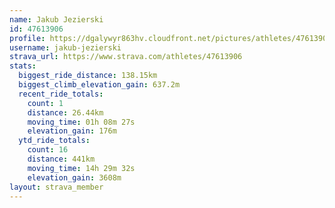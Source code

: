 ```yaml
---
name: Jakub Jezierski
id: 47613906
profile: https://dgalywyr863hv.cloudfront.net/pictures/athletes/47613906/14681924/1/large.jpg
username: jakub-jezierski
strava_url: https://www.strava.com/athletes/47613906
stats:
  biggest_ride_distance: 138.15km
  biggest_climb_elevation_gain: 637.2m
  recent_ride_totals:
    count: 1
    distance: 26.44km
    moving_time: 01h 08m 27s
    elevation_gain: 176m
  ytd_ride_totals:
    count: 16
    distance: 441km
    moving_time: 14h 29m 32s
    elevation_gain: 3608m
layout: strava_member
--- 
```

